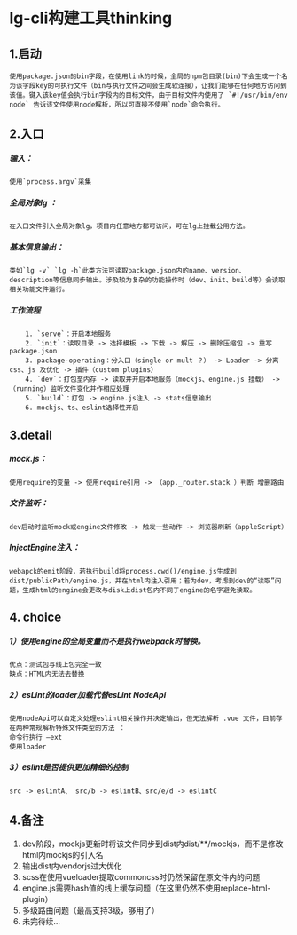 #  lg-cli构建工具thinking
##   1.启动
	使用package.json的bin字段，在使用link的时候，全局的npm包目录(bin)下会生成一个名为该字段key的可执行文件（bin与执行文件之间会生成软连接），让我们能够在任何地方访问到该值。键入该key值会执行bin字段内的目标文件，由于目标文件内使用了 `#!/usr/bin/env node` 告诉该文件使用node解析，所以可直接不使用`node`命令执行。

## 2.入口
##### 	输入：
	使用`process.argv`采集
##### 	全局对象lg ：
	在入口文件引入全局对象lg，项目内任意地方都可访问，可在lg上挂载公用方法。
##### 	基本信息输出：
	类如`lg -v` `lg -h`此类方法可读取package.json内的name、version、description等信息同步输出。涉及较为复杂的功能操作时（dev、init、build等）会读取相关功能文件运行。
##### 	工作流程 
		1. `serve`：开启本地服务
		2. `init`：读取目录 -> 选择模板 -> 下载 -> 解压 -> 删除压缩包 -> 重写package.json
		3. package-operating：分入口（single or mult ？） -> Loader -> 分离css、js 及优化 -> 插件（custom plugins） 
		4. `dev`：打包至内存 -> 读取并开启本地服务（mockjs、engine.js 挂载） -> （running）监听文件变化并作相应处理
		5. `build`：打包 -> engine.js注入 -> stats信息输出
		6. mockjs、ts、eslint选择性开启
## 3.detail
##### 	mock.js：
	使用require的变量 -> 使用require引用 -> （app._router.stack ）判断 增删路由
##### 	文件监听：
	dev启动时监听mock或engine文件修改 -> 触发一些动作 -> 浏览器刷新（appleScript）
##### 	InjectEngine注入：
	webapck的emit阶段，若执行build将process.cwd()/engine.js生成到dist/publicPath/engine.js，并在html内注入引用；若为dev，考虑到dev的“读取”问题，生成html的engine会更改与disk上dist包内不同于engine的名字避免读取。
## 4. choice
##### 	1）使用engine的全局变量而不是执行webpack时替换。
	优点：测试包与线上包完全一致
	缺点：HTML内无法去替换
##### 	2）esLint的loader加载代替esLint NodeApi
	使用nodeApi可以自定义处理eslint相关操作并决定输出，但无法解析 .vue 文件，目前存在两种常规解析特殊文件类型的方法 ：
	命令行执行 —ext
	使用loader
##### 	3）eslint是否提供更加精细的控制
	src -> eslintA、 src/b -> eslintB、src/e/d -> eslintC

## 4.备注
1. dev阶段，mockjs更新时将该文件同步到dist内dist/**/mockjs，而不是修改html内mockjs的引入名
2. 输出dist内vendorjs过大优化
3. scss在使用vueloader提取commoncss时仍然保留在原文件内的问题
4. engine.js需要hash值的线上缓存问题（在这里仍然不使用replace-html-plugin）
5. 多级路由问题（最高支持3级，够用了）
6. 未完待续...
	